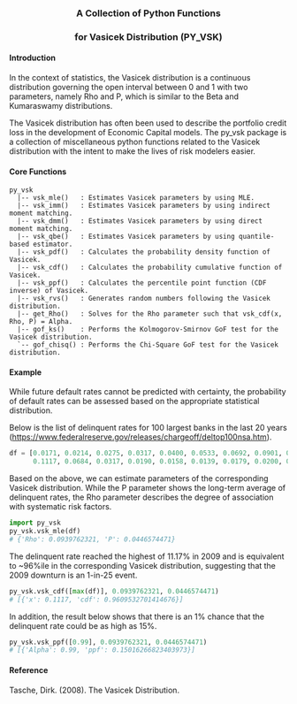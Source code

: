 
### <p align="center"> A Collection of Python Functions </p>
### <p align="center"> for Vasicek Distribution (PY_VSK) </p>

#### Introduction

In the context of statistics, the Vasicek distribution is a continuous distribution governing the open interval between 0 and 1 with two parameters, namely Rho and P, which is similar to the Beta and Kumaraswamy distributions. 

The Vasicek distribution has often been used to describe the portfolio credit loss in the development of Economic Capital models. The py\_vsk package is a collection of miscellaneous python functions related to the Vasicek distribution with the intent to make the lives of risk modelers easier.


#### Core Functions

```
py_vsk
  |-- vsk_mle()   : Estimates Vasicek parameters by using MLE.
  |-- vsk_imm()   : Estimates Vasicek parameters by using indirect moment matching.
  |-- vsk_dmm()   : Estimates Vasicek parameters by using direct moment matching.
  |-- vsk_qbe()   : Estimates Vasicek parameters by using quantile-based estimator.
  |-- vsk_pdf()   : Calculates the probability density function of Vasicek.
  |-- vsk_cdf()   : Calculates the probability cumulative function of Vasicek.
  |-- vsk_ppf()   : Calculates the percentile point function (CDF inverse) of Vasicek.
  |-- vsk_rvs()   : Generates random numbers following the Vasicek distribution.
  |-- get_Rho()   : Solves for the Rho parameter such that vsk_cdf(x, Rho, P) = Alpha.
  |-- gof_ks()    : Performs the Kolmogorov-Smirnov GoF test for the Vasicek distribution.
  `-- gof_chisq() : Performs the Chi-Square GoF test for the Vasicek distribution.
```

#### Example

While future default rates cannot be predicted with certainty, the probability of default rates can be assessed based on the appropriate statistical distribution. 

Below is the list of delinquent rates for 100 largest banks in the last 20 years (https://www.federalreserve.gov/releases/chargeoff/deltop100nsa.htm). 
```python
df = [0.0171, 0.0214, 0.0275, 0.0317, 0.0400, 0.0533, 0.0692, 0.0901, 0.0984, 0.1051, 
      0.1117, 0.0684, 0.0317, 0.0190, 0.0158, 0.0139, 0.0179, 0.0200, 0.0241, 0.0264]
```
Based on the above, we can estimate parameters of the corresponding Vasicek distribution. While the P parameter shows the long-term average of delinquent rates, the Rho parameter describes the degree of association with systematic risk factors.  
```python
import py_vsk
py_vsk.vsk_mle(df)
# {'Rho': 0.0939762321, 'P': 0.0446574471}
```
The delinquent rate reached the highest of 11.17% in 2009 and is equivalent to ~96%ile in the corresponding Vasicek distribution, suggesting that the 2009 downturn is an 1-in-25 event.
```python
py_vsk.vsk_cdf([max(df)], 0.0939762321, 0.0446574471)
# [{'x': 0.1117, 'cdf': 0.9609532701414676}]
```
In addition, the result below shows that there is an 1% chance that the delinquent rate could be as high as 15%. 
```python
py_vsk.vsk_ppf([0.99], 0.0939762321, 0.0446574471)
# [{'Alpha': 0.99, 'ppf': 0.15016266823403973}]
```

#### Reference

Tasche, Dirk. (2008). The Vasicek Distribution.
